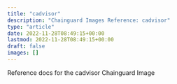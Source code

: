 ```yaml
---
title: "cadvisor"
description: "Chainguard Images Reference: cadvisor"
type: "article"
date: 2022-11-28T08:49:15+00:00
lastmod: 2022-11-28T08:49:15+00:00
draft: false
images: []
---
```


Reference docs for the cadvisor Chainguard Image
